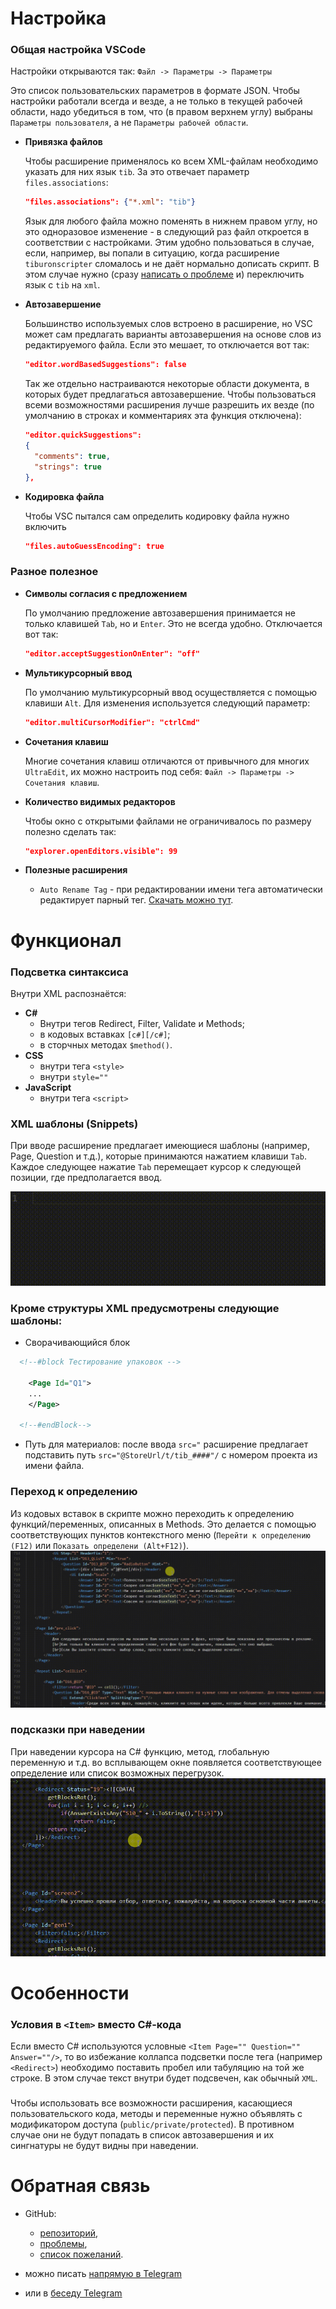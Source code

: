 # Настройка

### Общая настройка VSCode

Настройки открываются так: `Файл -> Параметры -> Параметры`

Это список пользовательских параметров в формате JSON. Чтобы настройки работали всегда и везде, а не только в текущей рабочей области, надо убедиться в том, что (в правом верхнем углу) выбраны `Параметры пользователя`, а не `Параметры рабочей области`.

* **Привязка файлов**

    Чтобы расширение применялось ко всем XML-файлам необходимо указать для них язык `tib`. За это отвечает параметр `files.associations`:
    ```JSON
    "files.associations": {"*.xml": "tib"}
    ```
    Язык для любого файла можно поменять в нижнем правом углу, но это одноразовое изменение - в следующий раз файл откроется в соответствии с настройками. Этим удобно пользоваться в случае, если, например, вы попали в ситуацию, когда расширение `tiburonscripter` сломалось и не даёт нормально дописать скрипт. В этом случае нужно (сразу [написать о проблеме](https://t.me/Gulyaev_Ruslan) и) переключить язык с `tib` на `xml`.
    
* **Автозавершение**

  Большинство используемых слов встроено в расширение, но VSC может сам предлагать варианты автозавершения на основе слов из редактируемого файла. Если это мешает, то отключается вот так:
  ```JSON
  "editor.wordBasedSuggestions": false
  ```

  Так же отдельно настраиваются некоторые области документа, в которых будет предлагаться автозавершение. Чтобы пользоваться всеми возможностями расширения лучше разрешить их везде (по умолчанию в строках и комментариях эта функция отключена):
  ```JSON
  "editor.quickSuggestions": 
  {
    "comments": true,
    "strings": true
  },
  ```
  
 * **Кодировка файла**
    
   Чтобы VSC пытался сам определить кодировку файла нужно включить
   ```JSON
   "files.autoGuessEncoding": true
   ```   

### Разное полезное

* **Символы согласия с предложением**
  
  По умолчанию предложение автозавершения принимается не только клавишей `Tab`, но и `Enter`. Это не всегда удобно. Отключается вот так:
  ```JSON
  "editor.acceptSuggestionOnEnter": "off"
  ```

* **Мультикурсорный ввод**

  По умолчанию мультикурсорный ввод осуществляется с помощью клавиши `Alt`. Для изменения используется следующий параметр:
  ```JSON
  "editor.multiCursorModifier": "ctrlCmd"
  ```

* **Сочетания клавиш**

  Многие сочетания клавиш отличаются от привычного для многих `UltraEdit`, их можно настроить под себя: `Файл -> Параметры -> Сочетания клавиш`.

* **Количество видимых редакторов**
  
  Чтобы окно с открытыми файлами не ограничивалось по размеру полезно сделать так:
  ```JSON
  "explorer.openEditors.visible": 99
  ```

* **Полезные расширения**

  * `Auto Rename Tag` - при редактировании имени тега автоматически редактирует парный тег. [Скачать можно тут](https://marketplace.visualstudio.com/items?itemName=formulahendry.auto-rename-tag).


# Функционал

### Подсветка синтаксиса

Внутри XML распознаётся:
* **C#**
  * Внутри тегов Redirect, Filter, Validate и Methods;
  * в кодовых вставках `[c#][/c#]`;
  * в сторчных методах `$method()`.
* **CSS**
  * внутри тега `<style>`
  * внутри `style=""`
* **JavaScript**
  * внутри тега `<script>`

### XML шаблоны (Snippets)

При вводе расширение предлагает имеющиеся шаблоны (например, Page, Question и т.д.), которые принимаются нажатием клавиши `Tab`. Каждое следующее нажатие `Tab` перемещает курсор к следующей позиции, где предполагается ввод.

![Image](https://github.com/tiburon-research/vsc-xml-plugin/blob/master/stuff/PageSnippet.gif?raw=true)

### Кроме структуры XML предусмотрены следующие шаблоны:
* Сворачивающийся блок
```xml
  <!--#block Тестирование упаковок -->

    <Page Id="Q1">
    ...
    </Page>
  
  <!--#endBlock-->
```

* Путь для материалов: после ввода `src="` расширение предлагает подставить путь `src="@StoreUrl/t/tib_####"/` с номером проекта из имени файла.

### Переход к определению

Из кодовых вставок в скрипте можно переходить к определению функций/переменных, описанных в Methods. Это делается с помощью соответствующих пунктов контекстного меню (`Перейти к определению (F12)` или `Показать определени (Alt+F12)`).
![Image](https://github.com/tiburon-research/vsc-xml-plugin/blob/master/stuff/definitions.gif?raw=true)

### подсказки при наведении

При наведении курсора на C# функцию, метод, глобальную переменную и т.д. во всплывающем окне появляется соответствующее определение или список возможных перегрузок.
![Image](https://github.com/tiburon-research/vsc-xml-plugin/blob/master/stuff/hovers.gif?raw=true)


# Особенности

### Условия в `<Item>` вместо C#-кода

Если вместо C# используются условные `<Item Page="" Question="" Answer=""/>`, то во избежание коллапса подсветки после тега (например `<Redirect>`) необходимо поставить пробел или табуляцию на той же строке. В этом случае текст внутри будет подсвечен, как обычный `XML`.

### <Methods>

Чтобы использовать все возможности расширения, касающиеся пользовательского кода, методы и переменные нужно объявлять с модификатором доступа (`public/private/protected`). В противном случае они не будут попадать в список автозавершения и их сингнатуры не будут видны при наведении.


# Обратная связь

* GitHub: 
  - [репозиторий](https://github.com/tiburon-research/vsc-xml-plugin),
  - [проблемы](https://github.com/tiburon-research/vsc-xml-plugin/issues),
  - [список пожеланий](https://github.com/tiburon-research/vsc-xml-plugin/issues/1).

* можно писать [напрямую в Telegram](https://t.me/Gulyaev_Ruslan)
* или в [беседу Telegram](https://t.me/joinchat/B-Eb_kGQNrjF6IPE2Zqfbw)